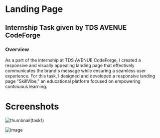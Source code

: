 # Landing Page
## Internship Task given by TDS AVENUE CodeForge
### Overview
As a part of the internship at TDS AVENUE CodeForge, I created a responsive and visually appealing landing page that effectively communicates the brand's message while ensuring a seamless user experience. For this task, I designed and developed a responsive landing page "SkillVibe," an educational platform focused on empowering continuous learning.

# Screenshots

![thumbnail(task1)](https://github.com/user-attachments/assets/a4a73a0a-4048-436a-a679-1af823473172)

![image](https://github.com/user-attachments/assets/3eead24f-59dc-4338-987c-d0a7fb5d88f3)
